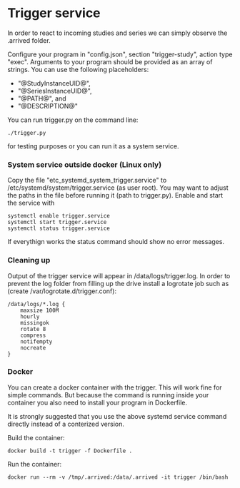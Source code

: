 # Trigger service

In order to react to incoming studies and series we can simply observe the .arrived folder.

Configure your program in "config.json", section "trigger-study", action type "exec". Arguments to your program should be provided as an array of strings. You can use the following placeholders:

- "@StudyInstanceUID@",
- "@SeriesInstanceUID@",
- "@PATH@", and
- "@DESCRIPTION@"

You can run trigger.py on the command line:

```{bash}
./trigger.py
```

for testing purposes or you can run it as a system service.

### System service outside docker (Linux only)

Copy the file "etc_systemd_system_trigger.service" to /etc/systemd/system/trigger.service (as user root). You may want to adjust the paths in the file before running it (path to trigger.py). Enable and start the service with

```{bash}
systemctl enable trigger.service
systemctl start trigger.service
systemctl status trigger.service
```

If everythign works the status command should show no error messages.

### Cleaning up

Output of the trigger service will appear in /data/logs/trigger.log. In order to prevent the log folder from filling up the drive install a logrotate job such as (create /var/logrotate.d/trigger.conf):

```
/data/logs/*.log {
    maxsize 100M
    hourly
    missingok
    rotate 8
    compress
    notifempty
    nocreate
}
```

### Docker

You can create a docker container with the trigger. This will work fine for simple commands. But because the command is running inside your container you also need to install your program in Dockerfile. 

It is strongly suggested that you use the above systemd service command directly instead of a conterized version.

Build the container:

```
docker build -t trigger -f Dockerfile .
```

Run the container:

```
docker run --rm -v /tmp/.arrived:/data/.arrived -it trigger /bin/bash
```
